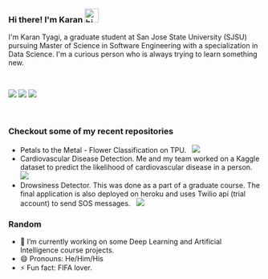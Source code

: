 ### Hi there! I'm Karan <img src="https://user-images.githubusercontent.com/1303154/88677602-1635ba80-d120-11ea-84d8-d263ba5fc3c0.gif"  width="28px" alt="hi">

I'm Karan Tyagi, a graduate student at San Jose State University (SJSU) pursuing Master of Science in Software Engineering with a specialization in Data Science. I'm a curious person who is always trying to learn something new.

<br>

<a href="https://www.linkedin.com/in/karantyagi80/"><img src="https://img.shields.io/badge/Hire Me!-%230077B5.svg?style=for-the-badge&logo=linkedin&logoColor=white"></a>
<a href="mailto:karantyagi80@gmail.com"><img src="https://img.shields.io/badge/Karan_Tyagi-D14836?style=for-the-badge&logo=gmail&logoColor=white"></a>
<a href="https://www.instagram.com/paapipanda/"><img src="https://img.shields.io/badge/paapipanda-%23E4405F.svg?style=for-the-badge&logo=Instagram&logoColor=white"/></a>


<br>
<!--
**itskarantyagi/itskarantyagi** is a ✨ _special_ ✨ repository because its `README.md` (this file) appears on your GitHub profile.
-->


### Checkout some of my recent repositories 
- Petals to the Metal - Flower Classification on TPU. &nbsp;&nbsp;<a href="https://github.com/itskarantyagi/Petals-to-the-metal-Group12"><img src="https://img.shields.io/github/repo-size/itskarantyagi/Petals-to-the-metal-Group12?label=Petals%20to%20the%20Metal"/></a>
- Cardiovascular Disease Detection. Me and my team worked on a Kaggle dataset to predict the likelihood of cardiovascular disease in a person. &nbsp;&nbsp;<a href="https://github.com/itskarantyagi/CMPE255-Group7"><img src="https://img.shields.io/github/repo-size/itskarantyagi/CMPE255-Group7?label=Cardiovascular%20Disease%20Detection"/></a>
- Drowsiness Detector. This was done as a part of a graduate course. The final application is also deployed on heroku and uses Twilio api (trial account) to send SOS messages. &nbsp;&nbsp;<a href="https://github.com/itskarantyagi/Dont-Sleep"><img src="https://img.shields.io/github/repo-size/itskarantyagi/Dont-Sleep?label=Don%27t%20Sleep"/></a>


### Random

- 🔭 I’m currently working on some Deep Learning and Artificial Intelligence course projects. 
- 😄 Pronouns: He/Him/His
- ⚡ Fun fact: FIFA lover. 

